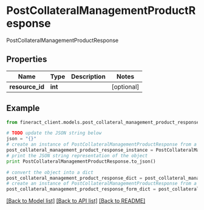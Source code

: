 # PostCollateralManagementProductResponse

PostCollateralManagementProductResponse

## Properties

Name | Type | Description | Notes
------------ | ------------- | ------------- | -------------
**resource_id** | **int** |  | [optional] 

## Example

```python
from fineract_client.models.post_collateral_management_product_response import PostCollateralManagementProductResponse

# TODO update the JSON string below
json = "{}"
# create an instance of PostCollateralManagementProductResponse from a JSON string
post_collateral_management_product_response_instance = PostCollateralManagementProductResponse.from_json(json)
# print the JSON string representation of the object
print PostCollateralManagementProductResponse.to_json()

# convert the object into a dict
post_collateral_management_product_response_dict = post_collateral_management_product_response_instance.to_dict()
# create an instance of PostCollateralManagementProductResponse from a dict
post_collateral_management_product_response_form_dict = post_collateral_management_product_response.from_dict(post_collateral_management_product_response_dict)
```
[[Back to Model list]](../README.md#documentation-for-models) [[Back to API list]](../README.md#documentation-for-api-endpoints) [[Back to README]](../README.md)


